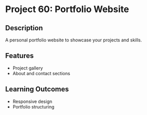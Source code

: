# Project 60: Portfolio Website

## Description
A personal portfolio website to showcase your projects and skills.

## Features
- Project gallery
- About and contact sections

## Learning Outcomes
- Responsive design
- Portfolio structuring
